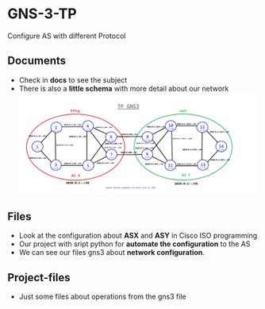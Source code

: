 # GNS-3-TP
Configure AS with different Protocol

## Documents
* Check in **docs** to see the subject 
* There is also a **little schema** with more detail about our network
![Alt text](https://raw.githubusercontent.com/tfeutren/GNS-3-TP/master/docs/Schema.png)

## Files
* Look at the configuration about **ASX** and **ASY** in Cisco ISO programming
* Our project with sript python for **automate the configuration** to the AS
* We can see our files gns3 about **network configuration**.

## Project-files
* Just some files about operations from the gns3 file
